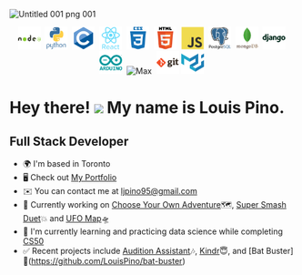 
![Untitled 001 png 001](https://github.com/LouisPino/LouisPino/assets/130365689/f552a96f-d39b-48c8-b23e-8dce1099c495)

<div align="center">
  <img src="https://github.com/devicons/devicon/blob/master/icons/nodejs/nodejs-original-wordmark.svg" title="NodeJS" alt="NodeJS" width="40" height="40"/>&nbsp;
  <img src="https://github.com/devicons/devicon/blob/master/icons/python/python-original-wordmark.svg" title="Python" alt="Python" width="40" height="40"/>&nbsp;
  <img src="https://github.com/devicons/devicon/blob/master/icons/c/c-original.svg" title="C" alt="C" width="40" height="40"/>&nbsp;
  <img src="https://github.com/devicons/devicon/blob/master/icons/react/react-original-wordmark.svg" title="React" alt="React" width="40" height="40"/>&nbsp;
  <img src="https://github.com/devicons/devicon/blob/master/icons/css3/css3-plain-wordmark.svg"  title="CSS3" alt="CSS" width="40" height="40"/>&nbsp;
  <img src="https://github.com/devicons/devicon/blob/master/icons/html5/html5-original-wordmark.svg" title="HTML5" alt="HTML" width="40" height="40"/>&nbsp;
  <img src="https://github.com/devicons/devicon/blob/master/icons/javascript/javascript-original.svg" title="JavaScript" alt="JavaScript" width="40" height="40"/>&nbsp;
  <img src="https://github.com/devicons/devicon/blob/master/icons/postgresql/postgresql-original-wordmark.svg" title="PostGreSQL"  alt="PostGreSQL" width="40" height="40"/>&nbsp;
  <img src="https://github.com/devicons/devicon/blob/master/icons/mongodb/mongodb-original-wordmark.svg" title="MongoDB"  alt="MongoDB" width="40" height="40"/>&nbsp;
  <img src="https://github.com/devicons/devicon/blob/master/icons/django/django-plain-wordmark.svg" title="Django"  alt="Django" width="40" height="40"/>&nbsp;
  <img src="https://github.com/devicons/devicon/blob/master/icons/arduino/arduino-original-wordmark.svg" title="Arduino"  alt="Arduino" width="40" height="40"/>&nbsp;
  <img src="https://upload.wikimedia.org/wikipedia/commons/thumb/9/93/Logo_Max_8_software.jpg/360px-Logo_Max_8_software.jpg" title="Max"  alt="Max" width="40" height="40"/>&nbsp;
  <img src="https://github.com/devicons/devicon/blob/master/icons/git/git-original-wordmark.svg" title="Git" **alt="Git" width="40" height="40"/>
  <img src="https://github.com/devicons/devicon/blob/master/icons/materialui/materialui-original.svg" title="Material UI" alt="Material UI" width="40" height="40"/>&nbsp;
</div>

Hey there! ![](https://user-images.githubusercontent.com/18350557/176309783-0785949b-9127-417c-8b55-ab5a4333674e.gif) My name is Louis Pino.
==================================================================================================================================

Full Stack Developer
--------------------

* 🌍  I'm based in Toronto
* 🖥️  Check out [My Portfolio](http://www.louispino.com)
* ✉️  You can contact me at [ljpino95@gmail.com](mailto:ljpino95@gmail.com)
* 💪 Currently working on [Choose Your Own Adventure](https://github.com/LouisPino/cyoa-piece)🗺️, [Super Smash Duet](https://github.com/LouisPino/n64-button-tracker)💥 and [UFO Map](https://github.com/LouisPino/ufo-map)🛸
* 🧠  I'm currently learning and practicing data science while completing [CS50](https://cs50.harvard.edu/x/2023/)
* ✅  Recent projects include [Audition Assistant](https://github.com/LouisPino/audition-asssistant)🎶, [Kindr](https://github.com/LouisPino/kindr)😇, and [Bat Buster]🦇(https://github.com/LouisPino/bat-buster)


<!--
**LouisPino/LouisPino** is a ✨ _special_ ✨ repository because its `README.md` (this file) appears on your GitHub profile.

Here are some ideas to get you started:

- 🔭 I’m currently working on ...
- 🌱 I’m currently learning ...
- 👯 I’m looking to collaborate on ...
- 🤔 I’m looking for help with ...
- 💬 Ask me about ...
- 📫 How to reach me: ...
- 😄 Pronouns: ...
- ⚡ Fun fact: ...
-->
